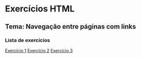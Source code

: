 # Exercícios HTML

## Tema: Navegação entre páginas com links

### Lista de exercícios

[Exercício 1](./Exercícios/exercicio1.html)
[Exercício 2](./Exercícios/exercicio2.html)
[Exercício 3](./Exercícios/exercicio3.html)